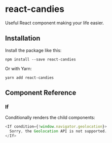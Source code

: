 # react-candies

Useful React component making your life easier.

## Installation

Install the package like this:

    npm install --save react-candies
    
Or with Yarn:

    yarn add react-candies

## Component Reference

### If

Conditionally renders the child components:

```typescript jsx
<If condition={!window.navigator.geolocation}>
  Sorry, the Geolocation API is not supported.
</If>
```
